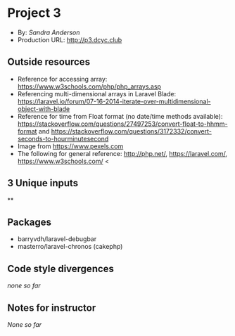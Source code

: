 # Project 3
+ By: *Sandra Anderson*
+ Production URL: <http://p3.dcyc.club>

## Outside resources
+ Reference for accessing array: <https://www.w3schools.com/php/php_arrays.asp>
+ Referencing multi-dimensional arrays in Laravel Blade: <https://laravel.io/forum/07-16-2014-iterate-over-multidimensional-object-with-blade>
+ Reference for time from Float format (no date/time methods available): <https://stackoverflow.com/questions/27497253/convert-float-to-hhmm-format>
and <https://stackoverflow.com/questions/3172332/convert-seconds-to-hourminutesecond>
+ Image from <https://www.pexels.com>
+ The following for general reference: <http://php.net/>, <https://laravel.com/>, <https://www.w3schools.com/>
<
## 3 Unique inputs
**

## Packages
+ barryvdh/laravel-debugbar
+ masterro/laravel-chronos (cakephp)

## Code style divergences
*none so far*

## Notes for instructor
*None so far*

